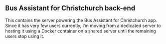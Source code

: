 ## Bus Assistant for Christchurch back-end

This contains the server powering the Bus Assistant for Christchurch app. Since it has very few users currently, I’m moving from a dedicated server to hosting it using a Docker container on a shared server until the remaining users stop using it.
